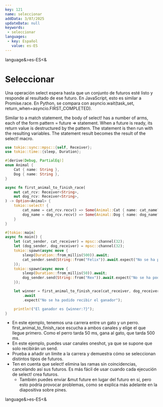 ```yaml
---
key: 121
name: seleccionar
addData: 3/07/2025
updateData: null
keywords: 
 - seleccionar
languages:
 - key: Español
   value: es-ES
---
```

language&>es-ES<&
# Seleccionar
Una operación select espera hasta que un conjunto de futuros esté listo y responde al resultado de ese futuro. En JavaScript, esto es similar a Promise.race. En Python, se compara con asyncio.wait(task_set, return_when=asyncio.FIRST_COMPLETED).

Similar to a match statement, the body of select! has a number of arms, each of the form pattern = future => statement. When a future is ready, its return value is destructured by the pattern. The statement is then run with the resulting variables. The statement result becomes the result of the select! macro.

```rust
use tokio::sync::mpsc::{self, Receiver};
use tokio::time::{sleep, Duration};

#[derive(Debug, PartialEq)]
enum Animal {
    Cat { name: String },
    Dog { name: String },
}

async fn first_animal_to_finish_race(
    mut cat_rcv: Receiver<String>,
    mut dog_rcv: Receiver<String>,
) -> Option<Animal> {
    tokio::select! {
        cat_name = cat_rcv.recv() => Some(Animal::Cat { name: cat_name? }),
        dog_name = dog_rcv.recv() => Some(Animal::Dog { name: dog_name? })
    }
}

#[tokio::main]
async fn main() {
    let (cat_sender, cat_receiver) = mpsc::channel(32);
    let (dog_sender, dog_receiver) = mpsc::channel(32);
    tokio::spawn(async move {
        sleep(Duration::from_millis(500)).await;
        cat_sender.send(String::from("Felix")).await.expect("No se ha podido enviar el gato.");
    });
    tokio::spawn(async move {
        sleep(Duration::from_millis(50)).await;
        dog_sender.send(String::from("Rex")).await.expect("No se ha podido enviar el perro.");
    });

    let winner = first_animal_to_finish_race(cat_receiver, dog_receiver)
        .await
        .expect("No se ha podido recibir el ganador");

    println!("El ganador es {winner:?}");
}
```

 - En este ejemplo, tenemos una carrera entre un gato y un perro. first_animal_to_finish_race escucha a ambos canales y elige el que llegue primero. Como el perro tarda 50 ms, gana al gato, que tarda 500 ms.
 - En este ejemplo, puedes usar canales oneshot, ya que se supone que solo recibirán un send.
 - Prueba a añadir un límite a la carrera y demuestra cómo se seleccionan distintos tipos de futuros.
 - Ten en cuenta que select! elimina las ramas sin coincidencias, cancelando así sus futuros. Es más fácil de usar cuando cada ejecución de select! crea futuros.
   - También puedes enviar &mut future en lugar del futuro en sí, pero esto podría provocar problemas, como se explica más adelante en la diapositiva sobre pines.

language&>es-ES<&